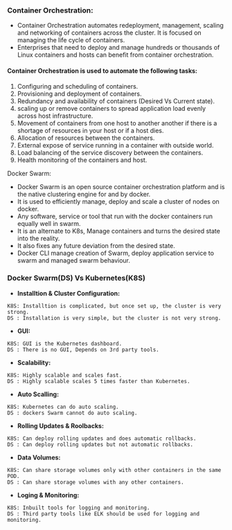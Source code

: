 ### Container Orchestration:
* Container Orchestration automates redeployment, management, scaling and networking of containers across the cluster. It is focused on managing the life cycle of containers.
* Enterprises that need to deploy and manage hundreds or thousands of Linux containers and hosts can benefit from container orchestration.
  
#### Container Orchestration is used to automate the following tasks:
1. Configuring and scheduling of containers.
2. Provisioning and deployment of containers.
3. Redundancy and availability of containers (Desired Vs Current state).
4. scaling up or remove containers to spread application load evenly across host infrastructure.
5. Movement of containers from one host to another another if there is a shortage of resources in your host or if a host dies.
6. Allocation of resources between the containers.
7. External expose of service running in a container with outside world.
8. Load balancing of the service discovery between the containers.
9. Health monitoring of the containers and host.

Docker Swarm:
* Docker Swarm is an open source container orchestration platform and is the native clustering engine for and by docker.
* It is used to efficiently manage, deploy and scale a cluster of nodes on docker.
* Any software, service or tool that run with the docker containers run equally well in swarm.
* It is an alternate to K8s, Manage containers and turns the desired state into the reality.
* It also fixes any future deviation from the desired state.
* Docker CLI manage creation of Swarm, deploy application service to swarm and managed swarm behaviour.

### Docker Swarm(DS) Vs Kubernetes(K8S)

* **Installtion & Cluster Configuration:**
```
K8S: Installtion is complicated, but once set up, the cluster is very strong.
DS : Installation is very simple, but the cluster is not very strong.
```
* **GUI:**
```
K8S: GUI is the Kubernetes dashboard.
DS : There is no GUI, Depends on 3rd party tools.
```
* **Scalability:**
```
K8S: Highly scalable and scales fast.
DS : Highly scalable scales 5 times faster than Kubernetes.
```
* **Auto Scalling:**
```
K8S: Kubernetes can do auto scaling.
DS : dockers Swarm cannot do auto scaling.
```
* **Rolling Updates & Roolbacks:**
```
K8S: Can deploy rolling updates and does automatic rollbacks.
DS : Can deploy rolling updates but not automatic rollbacks.
```
* **Data Volumes:**
```
K8S: Can share storage volumes only with other containers in the same POD.
DS : Can share storage volumes with any other containers.
```
* **Loging & Monitoring:**
```
K8S: Inbuilt tools for logging and monitoring.
DS : Third party tools like ELK should be used for logging and monitoring.
```
